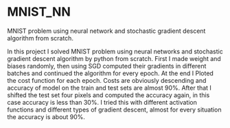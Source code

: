 # MNIST_NN
MNIST problem using neural network and stochastic gradient descent algorithm from scratch.

In this project I solved MNIST problem using neural networks and stochastic gradient descent algorithm by python from scratch. 
First I made weight and biases randomly, then using SGD computed their gradients in different batches and continued the algorithm for every epoch. At the end I Ploted the cost function for each epoch. Costs are obviously descending and accuracy of model on the train and test sets are almost 90%. After that I shifted the test set four pixels and computed the accuracy again, in this case accuracy is less than 30%. 
I tried this with different activation functions and different types of gradient descent, almost for every situation the accuracy is about 90%.
